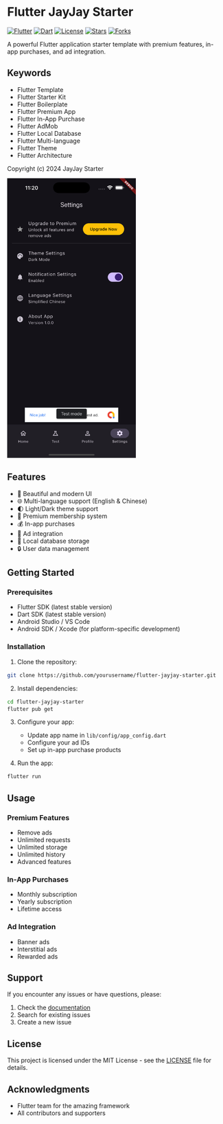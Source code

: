# Flutter JayJay Starter

[![Flutter](https://img.shields.io/badge/Flutter-3.19.0-blue.svg)](https://flutter.dev)
[![Dart](https://img.shields.io/badge/Dart-3.3.0-blue.svg)](https://dart.dev)
[![License](https://img.shields.io/badge/License-MIT-green.svg)](LICENSE)
[![Stars](https://img.shields.io/github/stars/yourusername/flutter-jayjay-starter.svg?style=social)](https://github.com/yourusername/flutter-jayjay-starter)
[![Forks](https://img.shields.io/github/forks/yourusername/flutter-jayjay-starter.svg?style=social)](https://github.com/yourusername/flutter-jayjay-starter)

A powerful Flutter application starter template with premium features, in-app purchases, and ad integration.

## Keywords
- Flutter Template
- Flutter Starter Kit
- Flutter Boilerplate
- Flutter Premium App
- Flutter In-App Purchase
- Flutter AdMob
- Flutter Local Database
- Flutter Multi-language
- Flutter Theme
- Flutter Architecture

Copyright (c) 2024 JayJay Starter

<img src="assets/example.png" alt="Alt text" width="300"/>

## Features

- 🎨 Beautiful and modern UI
- 🌐 Multi-language support (English & Chinese)
- 🌓 Light/Dark theme support
- 💎 Premium membership system
- 💰 In-app purchases
- 📱 Ad integration
- 💾 Local database storage
- 🔒 User data management

## Getting Started

### Prerequisites

- Flutter SDK (latest stable version)
- Dart SDK (latest stable version)
- Android Studio / VS Code
- Android SDK / Xcode (for platform-specific development)

### Installation

1. Clone the repository:
```bash
git clone https://github.com/yourusername/flutter-jayjay-starter.git
```

2. Install dependencies:
```bash
cd flutter-jayjay-starter
flutter pub get
```

3. Configure your app:
   - Update app name in `lib/config/app_config.dart`
   - Configure your ad IDs
   - Set up in-app purchase products

4. Run the app:
```bash
flutter run
```

## Usage

### Premium Features

- Remove ads
- Unlimited requests
- Unlimited storage
- Unlimited history
- Advanced features

### In-App Purchases

- Monthly subscription
- Yearly subscription
- Lifetime access

### Ad Integration

- Banner ads
- Interstitial ads
- Rewarded ads

## Support

If you encounter any issues or have questions, please:

1. Check the [documentation](docs/DEVELOPMENT.md)
2. Search for existing issues
3. Create a new issue

## License

This project is licensed under the MIT License - see the [LICENSE](LICENSE) file for details.

## Acknowledgments

- Flutter team for the amazing framework
- All contributors and supporters
